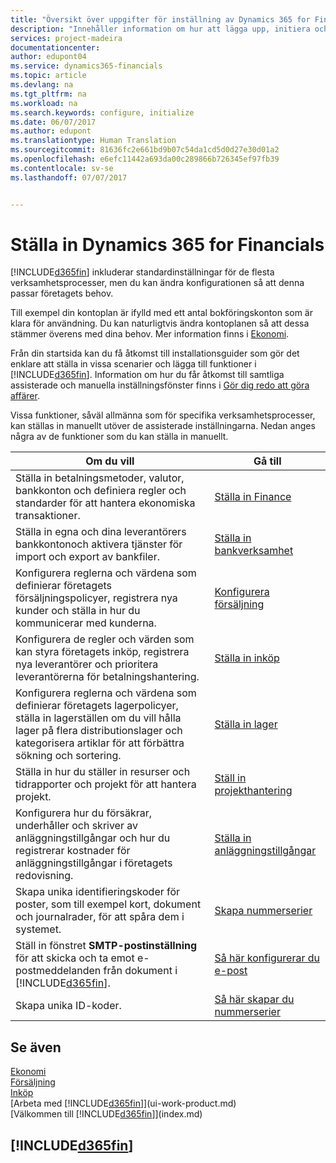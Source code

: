 ```yaml
---
title: "Översikt över uppgifter för inställning av Dynamics 365 for Financials| Microsoft Docs"
description: "Innehåller information om hur att lägga upp, initiera och konfigurera Dynamics 365 for Financials efter behov."
services: project-madeira
documentationcenter: 
author: edupont04
ms.service: dynamics365-financials
ms.topic: article
ms.devlang: na
ms.tgt_pltfrm: na
ms.workload: na
ms.search.keywords: configure, initialize
ms.date: 06/07/2017
ms.author: edupont
ms.translationtype: Human Translation
ms.sourcegitcommit: 81636fc2e661bd9b07c54da1cd5d0d27e30d01a2
ms.openlocfilehash: e6efc11442a693da00c289866b726345ef97fb39
ms.contentlocale: sv-se
ms.lasthandoff: 07/07/2017


---
```

# <a name="setting-up-dynamics-365-for-financials"></a>Ställa in Dynamics 365 for Financials
[!INCLUDE[d365fin](includes/d365fin_md.md)] inkluderar standardinställningar för de flesta verksamhetsprocesser, men du kan ändra konfigurationen så att denna passar företagets behov.

Till exempel din kontoplan är ifylld med ett antal bokföringskonton som är klara för användning. Du kan naturligtvis ändra kontoplanen så att dessa stämmer överens med dina behov. Mer information finns i [Ekonomi](finance.md).

Från din startsida kan du få åtkomst till installationsguider som gör det enklare att ställa in vissa scenarier och lägga till funktioner i [!INCLUDE[d365fin](includes/d365fin_md.md)]. Information om hur du får åtkomst till samtliga assisterade och manuella inställningsfönster finns i [Gör dig redo att göra affärer](ui-get-ready-business.md).

Vissa funktioner, såväl allmänna som för specifika verksamhetsprocesser, kan ställas in manuellt utöver de assisterade inställningarna. Nedan anges några av de funktioner som du kan ställa in manuellt.

| Om du vill | Gå till |
| --- | --- |
| Ställa in betalningsmetoder, valutor, bankkonton och definiera regler och standarder för att hantera ekonomiska transaktioner. |[Ställa in Finance](finance-setup-finance.md) |
| Ställa in egna och dina leverantörers bankkontonoch aktivera tjänster för import och export av bankfiler. |[Ställa in bankverksamhet](bank-setup-banking.md) |
| Konfigurera reglerna och värdena som definierar företagets försäljningspolicyer, registrera nya kunder och ställa in hur du kommunicerar med kunderna. |[Konfigurera försäljning](sales-setup-sales.md) |
| Konfigurera de regler och värden som kan styra företagets inköp, registrera nya leverantörer och prioritera leverantörerna för betalningshantering. |[Ställa in inköp](purchasing-setup-purchasing.md) |
| Konfigurera reglerna och värdena som definierar företagets lagerpolicyer, ställa in lagerställen om du vill hålla lager på flera distributionslager och kategorisera artiklar för att förbättra sökning och sortering. |[Ställa in lager](inventory-setup-inventory.md) |
| Ställa in hur du ställer in resurser och tidrapporter och projekt för att hantera projekt. |[Ställ in projekthantering](projects-setup-projects.md) |
| Konfigurera hur du försäkrar, underhåller och skriver av anläggningstillgångar och hur du registrerar kostnader för anläggningstillgångar i företagets redovisning. |[Ställa in anläggningstillgångar](fa-setup.md) |
| Skapa unika identifieringskoder för poster, som till exempel kort, dokument och journalrader, för att spåra dem i systemet. |[Skapa nummerserier](ui-create-number-series.md) |
| Ställ in fönstret **SMTP-postinställning** för att skicka och ta emot e-postmeddelanden från dokument i [!INCLUDE[d365fin](includes/d365fin_md.md)]. |[Så här konfigurerar du e-post](madeira-how-setup-email.md) |
| Skapa unika ID-koder. |[Så här skapar du nummerserier](ui-create-number-series.md) |

## <a name="see-also"></a>Se även
[Ekonomi](finance.md)  
[Försäljning](sales-manage-sales.md)  
[Inköp](purchasing-manage-purchasing.md)  
[Arbeta med [!INCLUDE[d365fin](includes/d365fin_md.md)]](ui-work-product.md)  
[Välkommen till [!INCLUDE[d365fin](includes/d365fin_long_md.md)]](index.md)  

## [!INCLUDE[d365fin](includes/free_trial_md.md)]
